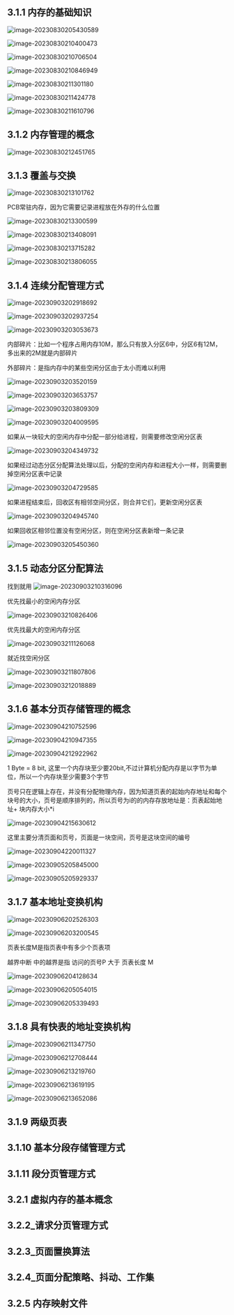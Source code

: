 ## 3.1.1 内存的基础知识

![image-20230830205430589](assets/image-20230830205430589.png)

![image-20230830210400473](assets/image-20230830210400473.png)

![image-20230830210706504](assets/image-20230830210706504.png)

![image-20230830210846949](assets/image-20230830210846949.png)

 

![image-20230830211301180](assets/image-20230830211301180.png)

![image-20230830211424778](assets/image-20230830211424778.png)

![image-20230830211610796](assets/image-20230830211610796.png)

## 3.1.2 内存管理的概念

![image-20230830212451765](assets/image-20230830212451765.png)

## 3.1.3 覆盖与交换

![image-20230830213101762](assets/image-20230830213101762.png)

PCB常驻内存，因为它需要记录进程放在外存的什么位置

![image-20230830213300599](assets/image-20230830213300599.png)

![image-20230830213408091](assets/image-20230830213408091.png)

![image-20230830213715282](assets/image-20230830213715282.png)

![image-20230830213806055](assets/image-20230830213806055.png)

## 3.1.4 连续分配管理方式

![image-20230903202918692](assets/image-20230903202918692.png)

![image-20230903202937254](assets/image-20230903202937254.png)

![image-20230903203053673](assets/image-20230903203053673.png)

内部碎片：比如一个程序占用内存10M，那么只有放入分区6中，分区6有12M，多出来的2M就是内部碎片

外部碎片：是指内存中的某些空闲分区由于太小而难以利用

![image-20230903203520159](assets/image-20230903203520159.png)

![image-20230903203653757](assets/image-20230903203653757.png)

![image-20230903203809309](assets/image-20230903203809309.png)

![image-20230903204009595](assets/image-20230903204009595.png)

如果从一块较大的空闲内存中分配一部分给进程，则需要修改空闲分区表

![image-20230903204349732](assets/image-20230903204349732.png)

如果经过动态分区分配算法处理以后，分配的空闲内存和进程大小一样，则需要删掉空闲分区表中记录

![image-20230903204729585](assets/image-20230903204729585.png)

如果进程结束后，回收区有相邻空间分区，则合并它们，更新空闲分区表

![image-20230903204945740](assets/image-20230903204945740.png)

如果回收区相邻位置没有空闲分区，则在空闲分区表新增一条记录

![image-20230903205450360](assets/image-20230903205450360.png)

## 3.1.5 动态分区分配算法

 找到就用 ![image-20230903210316096](assets/image-20230903210316096.png)

优先找最小的空闲内存分区

![image-20230903210826406](assets/image-20230903210826406.png)

优先找最大的空闲内存分区

![image-20230903211126068](assets/image-20230903211126068.png)

就近找空闲分区

![image-20230903211807806](assets/image-20230903211807806.png)

![image-20230903212018889](assets/image-20230903212018889.png)

## 3.1.6 基本分页存储管理的概念

![image-20230904210752596](assets/image-20230904210752596.png)

![image-20230904210947355](assets/image-20230904210947355.png)

![image-20230904212922962](assets/image-20230904212922962.png)

1 Byte = 8 bit, 这里一个内存块至少要20bit,不过计算机分配内存是以字节为单位，所以一个内存块至少需要3个字节

页号只在逻辑上存在，并没有分配物理内存，因为知道页表的起始内存地址和每个块号的大小，页号是顺序排列的，所以页号为i的的内存存放地址是：页表起始地址+ 块内存大小*i

![image-20230904215630612](assets/image-20230904215630612.png)

这里主要分清页面和页号，页面是一块空间，页号是这块空间的编号

![image-20230904220011327](assets/image-20230904220011327.png)

![image-20230905205845000](assets/image-20230905205845000.png)

![image-20230905205929337](assets/image-20230905205929337.png)

## 3.1.7 基本地址变换机构

![image-20230906202526303](assets/image-20230906202526303.png)

![image-20230906203200545](assets/image-20230906203200545.png)

页表长度M是指页表中有多少个页表项

越界中断 中的越界是指 访问的页号P 大于 页表长度 M

![image-20230906204128634](assets/image-20230906204128634.png)

![image-20230906205054015](assets/image-20230906205054015.png)

![image-20230906205339493](assets/image-20230906205339493.png)

## 3.1.8 具有快表的地址变换机构

 ![image-20230906211347750](assets/image-20230906211347750.png)

![image-20230906212708444](assets/image-20230906212708444.png)

![image-20230906213219760](assets/image-20230906213219760.png)

![image-20230906213619195](assets/image-20230906213619195.png)

![image-20230906213652086](assets/image-20230906213652086.png)

## 3.1.9 两级页表



## 3.1.10 基本分段存储管理方式



## 3.1.11 段分页管理方式



## 3.2.1 虛拟内存的基本概念



## 3.2.2_请求分页管理方式



## 3.2.3_页面置换算法



## 3.2.4_页面分配策略、抖动、工作集



## 3.2.5 内存映射文件



